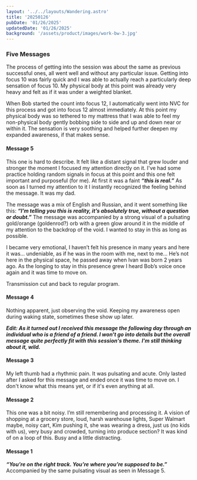 ```yaml
---
layout: '../../layouts/Wandering.astro'
title: '20250126'
pubDate: '01/26/2025'
updatedDate: '01/26/2025'
background: '/assets/product/images/work-bw-3.jpg'
---
```


### Five Messages 

The process of getting into the session was about the same as previous successful ones, all went well and without any particular issue. Getting into focus 10 was fairly quick and I was able to actually reach a particularly deep sensation of focus 10. My physical body at this point was already very heavy and felt as if it was under a weighted blanket. 

When Bob started the count into focus 12, I automatically went into NVC for this process and got into focus 12 almost immediately. At this point my physical body was so tethered to my mattress that I was able to feel my non-physical body gently bobbing side to side and up and down near or within it. The sensation is very soothing and helped further deepen my expanded awareness, if that makes sense. 

#### Message 5

This one is hard to describe. It felt like a distant signal that grew louder and stronger the moment I focused my attention directly on it. I've had some practice holding random signals in focus at this point and this one felt important and purposeful (for me). At first it was a faint ***“this is real.”*** As soon as I turned my attention to it I instantly recognized the feeling behind the message. It was my dad. 

The message was a mix of English and Russian, and it went something like this: ***“I’m telling you this is reality, it’s absolutely true, without a question or doubt.”*** The message was accompanied by a strong visual of a pulsating gold/orange (goldenrod?) orb with a green glow around it in the middle of my attention to the backdrop of the void. I wanted to stay in this as long as possible. 

I became very emotional, I haven’t felt his presence in many years and here it was… undeniable, as if he was in the room with me, next to me… He’s not here in the physical space, he passed away when Ivan was born 2 years ago. As the longing to stay in this presence grew I heard Bob’s voice once again and 
it was time to move on. 

Transmission cut and back to regular program. 

#### Message 4

Nothing apparent, just observing the void. Keeping my awareness open during waking state, sometimes these show up later.  

***Edit: As it turned out I received this message the following day through an individual who is a friend of a friend. I won't go into details but the overall message quite perfectly fit with this session's theme. I'm still thinking about it, wild.***

#### Message 3

My left thumb had a rhythmic pain. It was pulsating and acute. Only lasted after I asked for this message and ended once it was time to move on. I don't know what this means yet, or if it's even anything at all.

#### Message 2

This one was a bit noisy. I’m still remembering and processing it. A vision of shopping at a grocery store, loud, harsh warehouse lights, Super Walmart maybe, noisy cart, Kim pushing it, she was wearing a dress, just us (no kids with us), very busy and crowded, turning into produce section? It was kind of on a loop of this. Busy and a little distracting. 

#### Message 1

***“You’re on the right track. You’re where you’re supposed to be.”*** Accompanied by the same pulsating visual as seen in Message 5. 